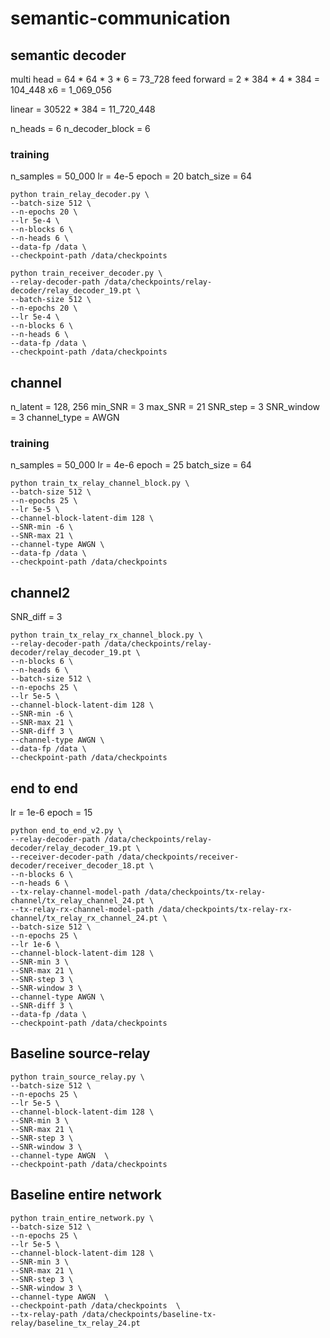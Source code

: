 # semantic-communication

## semantic decoder

multi head = 64 * 64 * 3 * 6 = 73_728
feed forward = 2 * 384 * 4 * 384 = 104_448
x6 = 1_069_056

linear = 30522 * 384 = 11_720_448

n_heads = 6
n_decoder_block = 6

### training
n_samples = 50_000
lr =  4e-5
epoch = 20
batch_size = 64

```
python train_relay_decoder.py \
--batch-size 512 \
--n-epochs 20 \
--lr 5e-4 \
--n-blocks 6 \
--n-heads 6 \
--data-fp /data \
--checkpoint-path /data/checkpoints
```


```
python train_receiver_decoder.py \
--relay-decoder-path /data/checkpoints/relay-decoder/relay_decoder_19.pt \
--batch-size 512 \
--n-epochs 20 \
--lr 5e-4 \
--n-blocks 6 \
--n-heads 6 \
--data-fp /data \
--checkpoint-path /data/checkpoints
```


## channel
n_latent = 128, 256
min_SNR = 3
max_SNR = 21
SNR_step = 3
SNR_window = 3
channel_type = AWGN

### training
n_samples = 50_000
lr = 4e-6
epoch = 25
batch_size = 64

```
python train_tx_relay_channel_block.py \
--batch-size 512 \
--n-epochs 25 \
--lr 5e-5 \
--channel-block-latent-dim 128 \
--SNR-min -6 \
--SNR-max 21 \
--channel-type AWGN \
--data-fp /data \
--checkpoint-path /data/checkpoints
```


## channel2
SNR_diff = 3

```
python train_tx_relay_rx_channel_block.py \
--relay-decoder-path /data/checkpoints/relay-decoder/relay_decoder_19.pt \
--n-blocks 6 \
--n-heads 6 \
--batch-size 512 \
--n-epochs 25 \
--lr 5e-5 \
--channel-block-latent-dim 128 \
--SNR-min -6 \
--SNR-max 21 \
--SNR-diff 3 \
--channel-type AWGN \
--data-fp /data \
--checkpoint-path /data/checkpoints
```

## end to end
lr = 1e-6
epoch = 15

```
python end_to_end_v2.py \
--relay-decoder-path /data/checkpoints/relay-decoder/relay_decoder_19.pt \
--receiver-decoder-path /data/checkpoints/receiver-decoder/receiver_decoder_18.pt \
--n-blocks 6 \
--n-heads 6 \
--tx-relay-channel-model-path /data/checkpoints/tx-relay-channel/tx_relay_channel_24.pt \
--tx-relay-rx-channel-model-path /data/checkpoints/tx-relay-rx-channel/tx_relay_rx_channel_24.pt \
--batch-size 512 \
--n-epochs 25 \
--lr 1e-6 \
--channel-block-latent-dim 128 \
--SNR-min 3 \
--SNR-max 21 \
--SNR-step 3 \
--SNR-window 3 \
--channel-type AWGN \
--SNR-diff 3 \
--data-fp /data \
--checkpoint-path /data/checkpoints
```

## Baseline source-relay
```
python train_source_relay.py \
--batch-size 512 \
--n-epochs 25 \
--lr 5e-5 \
--channel-block-latent-dim 128 \
--SNR-min 3 \
--SNR-max 21 \
--SNR-step 3 \
--SNR-window 3 \
--channel-type AWGN  \
--checkpoint-path /data/checkpoints
 ```

## Baseline entire network
```
python train_entire_network.py \
--batch-size 512 \
--n-epochs 25 \
--lr 5e-5 \
--channel-block-latent-dim 128 \
--SNR-min 3 \
--SNR-max 21 \
--SNR-step 3 \
--SNR-window 3 \
--channel-type AWGN  \
--checkpoint-path /data/checkpoints  \
--tx-relay-path /data/checkpoints/baseline-tx-relay/baseline_tx_relay_24.pt
```
